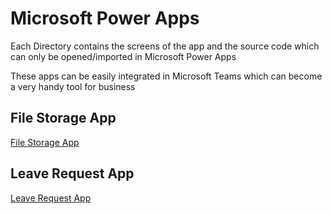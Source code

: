 # Microsoft Power Apps
 
 Each Directory contains the screens of the app and the source code which can only be opened/imported in Microsoft Power Apps

 These apps can be easily integrated in Microsoft Teams which can become a very handy tool for business


<a id="aaa"></a>
## File Storage App
[File Storage App](https://github.com/abhisheksoni-iitb/Microsoft-Power-Apps/tree/main/File%20Storage%20App)


<a id="aaa"></a>
## Leave Request App
[Leave Request App](https://github.com/abhisheksoni-iitb/Microsoft-Power-Apps/tree/main/Leave%20Request%20App)

